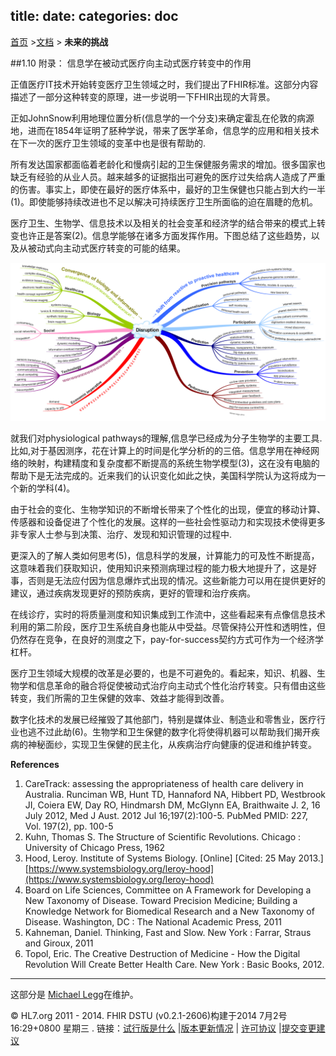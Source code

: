title: 
date: 
categories: doc
---		

  [首页](../home/index.html) >[文档](documentation.html) > **未来的挑战**	


##1.10	附录： 信息学在被动式医疗向主动式医疗转变中的作用 

正值医疗IT技术开始转变医疗卫生领域之时，我们提出了FHIR标准。这部分内容描述了一部分这种转变的原理，进一步说明一下FHIR出现的大背景。  

正如JohnSnow利用地理位置分析(信息学的一个分支)来确定霍乱在伦敦的病源地，进而在1854年证明了胚种学说，带来了医学革命，信息学的应用和相关技术在下一次的医疗卫生领域的变革中也是很有帮助的.   

所有发达国家都面临着老龄化和慢病引起的卫生保健服务需求的增加。很多国家也缺乏有经验的从业人员。越来越多的证据指出可避免的医疗过失给病人造成了严重的伤害。事实上，即使在最好的医疗体系中，最好的卫生保健也只能占到大约一半(1)。即使能够持续改进也不足以解决可持续医疗卫生所面临的迫在眉睫的危机。   


医疗卫生、生物学、信息技术以及相关的社会变革和经济学的结合带来的模式上转变也许正是答案(2)。信息学能够在诸多方面发挥作用。下图总结了这些趋势，以及从被动式向主动式医疗转变的可能的结果。


![](../material/change.png)

就我们对physiological pathways的理解,信息学已经成为分子生物学的主要工具.比如,对于基因测序，花在计算上的时间是化学分析的的三倍。信息学用在神经网络的映射，构建精度和复杂度都不断提高的系统生物学模型(3)，这在没有电脑的帮助下是无法完成的。近来我们的认识变化如此之快，美国科学院认为这将成为一个新的学科(4)。 	


由于社会的变化、生物学知识的不断增长带来了个性化的出现，便宜的移动计算、传感器和设备促进了个性化的发展。这样的一些社会性驱动力和实现技术使得更多非专家人士参与到决策、治疗、发现和知识管理的过程中. 		


更深入的了解人类如何思考(5)，信息科学的发展，计算能力的可及性不断提高，这意味着我们获取知识，使用知识来预测病理过程的能力极大地提升了，这是好事，否则是无法应付因为信息爆炸式出现的情况。这些新能力可以用在提供更好的建议，通过疾病发现更好的预防疾病，更好的管理和治疗疾病。 

在线诊疗，实时的将质量测度和知识集成到工作流中，这些看起来有点像信息技术利用的第二阶段，医疗卫生系统自身也能从中受益。尽管保持公开性和透明性，但仍然存在竞争，在良好的测度之下，pay-for-success契约方式可作为一个经济学杠杆。

医疗卫生领域大规模的改革是必要的，也是不可避免的。看起来，知识、机器、生物学和信息革命的融合将促使被动式治疗向主动式个性化治疗转变。只有借由这些转变，我们所需的卫生保健的效率、效益才能得到改善。

数字化技术的发展已经摧毁了其他部门，特别是媒体业、制造业和零售业，医疗行业也逃不过此劫(6)。生物学和卫生保健的数字化将使得机器可以帮助我们揭开疾病的神秘面纱，实现卫生保健的民主化，从疾病治疗向健康的促进和维护转变。

**References**

1.  CareTrack: assessing the appropriateness of health care delivery in Australia. Runciman WB, Hunt TD,    Hannaford NA, Hibbert PD, Westbrook JI, Coiera EW, Day RO, Hindmarsh DM, McGlynn EA, Braithwaite J. 2,    16 July 2012, Med J Aust. 2012 Jul 16;197(2):100-5. PubMed PMID: 227, Vol. 197(2), pp. 100-5
2.  Kuhn, Thomas S. The Structure of Scientific Revolutions. Chicago : University of Chicago Press, 1962
3.  Hood, Leroy. Institute of Systems Biology. [Online] [Cited: 25 May 2013.] [https://www.systemsbiology.org/leroy-hood](https://www.systemsbiology.org/leroy-hood)
4.  Board on Life Sciences, Committee on A Framework for Developing a New Taxonomy of Disease. Toward Precision Medicine; Building a Knowledge Network for Biomedical Research and a New Taxonomy of Disease. Washington, DC : The National Academic Press, 2011
5.  Kahneman, Daniel. Thinking, Fast and Slow. New York : Farrar, Straus and Giroux, 2011
6.  Topol, Eric. The Creative Destruction of Medicine - How the Digital Revolution Will Create Better Health Care. New York : Basic Books, 2012.

* * *

这部分是 [Michael Legg](mailto:michael.legg@mlanda.com.au)在维护。	



&copy; HL7.org 2011 - 2014. FHIR DSTU (v0.2.1-2606)构建于2014  7月2号 16:29+0800 星期三 . 
链接：[试行版是什么](http://hl7.org/implement/standards/fhir/dstu.htmll) |[版本更新情况](http://hl7.org/implement/standards/fhir/history.htmll) | [许可协议](http://hl7.org/implement/standards/fhir/license.htmll) |[提交变更建议](http://gforge.hl7.org/gf/project/fhir/tracker/?action=TrackerItemAdd&tracker_id=677) 	 		